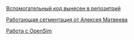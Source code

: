 [Вспомогательный код вынесен в репозитрий](https://github.com/pauchai/uii_karate_internship_code.git)

[Работающая сегментация от Алексея Матвеева](https://github.com/terrainternship/KARATE_2step_s/blob/main/Aleksei_Matveev/%D0%90%D0%BD%D0%B0%D0%BB%D0%B8%D0%B7_%D1%83%D0%B3%D0%BB%D0%BE%D0%B2_%D0%B4%D0%BB%D1%8F_%D0%BE%D0%BF%D1%80%D0%B5%D0%B4%D0%BB%D0%B5%D0%BD%D0%B8%D1%8F_%D1%84%D0%B0%D0%B7_%D0%B4%D0%B2%D0%B8%D0%B6%D0%B5%D0%BD%D0%B8%D1%8F_%D0%B2_%D0%BA%D0%B0%D1%80%D0%B0%D1%82%D0%B5_v4_2.ipynb)

[Работа с OpenSim](https://colab.research.google.com/drive/1qYP7f4d3tHBswb8GHoskrHJbqzQhtuDc)
